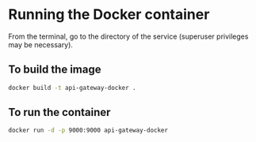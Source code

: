# Running the Docker container
From the terminal, go to the directory of the service (superuser privileges may be necessary).
## To build the image

```bash
docker build -t api-gateway-docker .
```

## To run the container

```bash
docker run -d -p 9000:9000 api-gateway-docker
```
